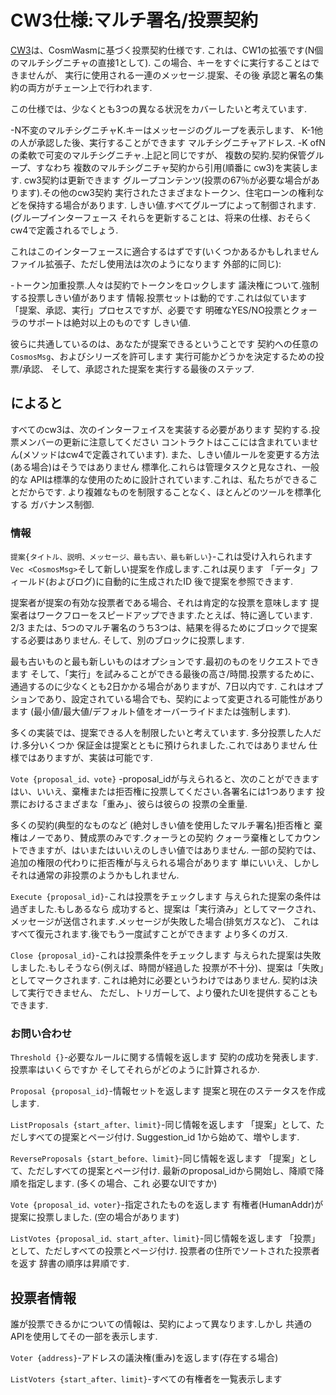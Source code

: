 # CW3仕様:マルチ署名/投票契約

[CW3](https://github.com/CosmWasm/cosmwasm-plus/tree/master/packages/cw3)は、CosmWasmに基づく投票契約仕様です.
これは、CW1の拡張です(N個のマルチシグニチャの直接1として).
この場合、キーをすぐに実行することはできませんが、
実行に使用される一連のメッセージ.提案、その後
承認と署名の集約の両方がチェーン上で行われます.

この仕様では、少なくとも3つの異なる状況をカバーしたいと考えています.

-N不変のマルチシグニチャK.キーはメッセージのグループを表示します、
  K-1他の人が承認した後、実行することができます
  マルチシグニチャアドレス.
-K ofNの柔軟で可変のマルチシグニチャ.上記と同じですが、
  複数の契約.契約保管グループ、すなわち
  複数のマルチシグニチャ契約から引用(順番に
  cw3)を実装します. cw3契約は更新できます
  グループコンテンツ(投票の67％が必要な場合があります).その他のcw3契約
  実行されたさまざまなトークン、住宅ローンの権利などを保持する場合があります.
  しきい値.すべてグループによって制御されます. (グループインターフェース
  それらを更新することは、将来の仕様、おそらくcw4で定義されるでしょう.

これはこのインターフェースに適合するはずです(いくつかあるかもしれません
ファイル拡張子、ただし使用法は次のようになります
外部的に同じ):

-トークン加重投票.人々は契約でトークンをロックします
  議決権について.強制する投票しきい値があります
  情報.投票セットは動的です.これは似ています
  「提案、承認、実行」プロセスですが、必要です
  明確なYES/NO投票とクォーラのサポートは絶対以上のものです
  しきい値.

彼らに共通しているのは、あなたが提案できるということです
契約への任意の `CosmosMsg`、およびシリーズを許可します
実行可能かどうかを決定するための投票/承認、
そして、承認された提案を実行する最後のステップ.

## によると

すべてのcw3は、次のインターフェイスを実装する必要があります
契約する.投票メンバーの更新に注意してください
コントラクトはここには含まれていません(メソッドはcw4で定義されています).
また、しきい値ルールを変更する方法(ある場合)はそうではありません
標準化.これらは管理タスクと見なされ、一般的な
APIは標準的な使用のために設計されています.これは、私たちができることだからです.
より複雑なものを制限することなく、ほとんどのツールを標準化する
ガバナンス制御.

### 情報

`提案{タイトル、説明、メッセージ、最も古い、最も新しい}`-これは受け入れられます
`Vec <CosmosMsg>`そして新しい提案を作成します.これは戻ります
「データ」フィールド(およびログ)に自動的に生成されたID
後で提案を参照できます.

提案者が提案の有効な投票者である場合、それは肯定的な投票を意味します
提案者はワークフローをスピードアップできます.たとえば、特に適しています. 2/3
または、5つのマルチ署名のうち3つは、結果を得るためにブロックで提案する必要はありません.
そして、別のブロックに投票します.

最も古いものと最も新しいものはオプションです.最初のものをリクエストできます
そして、「実行」を試みることができる最後の高さ/時間.投票するために、
通過するのに少なくとも2日かかる場合がありますが、7日以内です.
これはオプションであり、設定されている場合でも、契約によって変更される可能性があります
(最小値/最大値/デフォルト値をオーバーライドまたは強制します).

多くの実装では、提案できる人を制限したいと考えています.
多分投票した人だけ.多分いくつか
保証金は提案とともに預けられました.これではありません
仕様ではありますが、実装は可能です.

`Vote {proposal_id、vote}` -proposal_idが与えられると、次のことができます
はい、いいえ、棄権または拒否権に投票してください.各署名には1つあります
投票におけるさまざまな「重み」、彼らは彼らの
投票の全重量.

多くの契約(典型的なものなど
(絶対しきい値を使用したマルチ署名)拒否権と
棄権はノーであり、賛成票のみです.クォーラとの契約
クォーラ棄権としてカウントできますが、はいまたはいいえのしきい値ではありません.
一部の契約では、追加の権限の代わりに拒否権が与えられる場合があります
単にいいえ、しかしそれは通常の非投票のようかもしれません.

`Execute {proposal_id}`-これは投票をチェックします
与えられた提案の条件は過ぎました.もしあるなら
成功すると、提案は「実行済み」としてマークされ、
メッセージが送信されます.メッセージが失敗した場合(排気ガスなど)、
これはすべて復元されます.後でもう一度試すことができます
より多くのガス.

`Close {proposal_id}`-これは投票条件をチェックします
与えられた提案は失敗しました.もしそうなら(例えば、時間が経過した
投票が不十分)、提案は「失敗」としてマークされます.
これは絶対に必要というわけではありません.
契約は決して実行できません、
ただし、トリガーして、より優れたUIを提供することもできます.

### お問い合わせ

`Threshold {}`-必要なルールに関する情報を返します
契約の成功を発表します.投票率はいくらですか
そしてそれらがどのように計算されるか.

`Proposal {proposal_id}`-情報セットを返します
提案と現在のステータスを作成します.

`ListProposals {start_after、limit}`-同じ情報を返します
「提案」として、ただしすべての提案とページ付け.
Suggestion_id 1から始めて、増やします.

`ReverseProposals {start_before、limit}`-同じ情報を返します
「提案」として、ただしすべての提案とページ付け.
最新のproposal_idから開始し、降順で降順を指定します. (多くの場合、これ
必要なUIですか)

`Vote {proposal_id、voter}`-指定されたものを返します
有権者(HumanAddr)が提案に投票しました. (空の場合があります)

`ListVotes {proposal_id、start_after、limit}`-同じ情報を返します
「投票」として、ただしすべての投票とページ付け.
投票者の住所でソートされた投票者を返す
辞書の順序は昇順です.

## 投票者情報

誰が投票できるかについての情報は、契約によって異なります.しかし
共通のAPIを使用してその一部を表示します.

`Voter {address}`-アドレスの議決権(重み)を返します(存在する場合)

`ListVoters {start_after、limit}`-すべての有権者を一覧表示します
